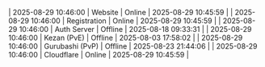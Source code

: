 | 2025-08-29 10:46:00 | Website | Online | 2025-08-29 10:45:59 |
| 2025-08-29 10:46:00 | Registration | Online | 2025-08-29 10:45:59 |
| 2025-08-29 10:46:00 | Auth Server | Offline | 2025-08-18 09:33:31 |
| 2025-08-29 10:46:00 | Kezan (PvE) | Offline | 2025-08-03 17:58:02 |
| 2025-08-29 10:46:00 | Gurubashi (PvP) | Offline | 2025-08-23 21:44:06 |
| 2025-08-29 10:46:00 | Cloudflare | Online | 2025-08-29 10:45:59 |
